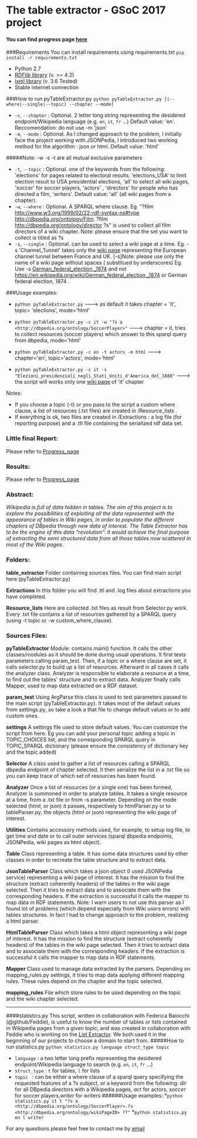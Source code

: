 # The table extractor - GSoC 2017 project 


#### You can find progress page [here](https://github.com/dbpedia/extraction-framework/wiki/GSoC_2016_Progress_Simone "Progress")

###Requirements
You can install requirements using requirements.txt `pip install -r requirements.txt`
* Python 2.7
* [RDFlib library](http://rdflib.readthedocs.io/en/stable/gettingstarted.html "RDFlib homepage") (v. >= 4.2)
* [lxml library](http://lxml.de/lxmlhtml.html "lxml homepage") (v. 3.6 Tested)
* Stable internet connection

###How to run pyTableExtractor.py
`python pyTableExtractor.py [(--where|--single|--topic) --chapter --mode]`

* `-c`, `--chapter` : Optional. 2 letter long string representing the desidered endpoint/Wikipedia language (e.g. `en`, `it`, `fr` ...) Default value: 'en'. Reccomendation: do not use  -m 'json'  
* `-m`, `--mode` : Optional. As I changed approach to the problem, I initially face the project working with JSONPedia, I introduced two working method for the algorithm : json or html. Default value: 'html'

#####Note: -w -s -t are all mutual exclusive parameters  

* `-t`, `--topic` : Optional. one of the keywords from the following: 'elections' for pages related to electoral results, 'elections_USA' to limit election result to USA presidential elections, 'all' to select all wiki pages, 'soccer' for soccer players, 'actors' , 'directors' for people who has directed a film, 'writers'. Default value: 'all' (all wiki pages from a chapter).
* `-w`, `--where` : Optional. A SPARQL where clause. Eg. "?film <http://www.w3.org/1999/02/22-rdf-syntax-ns#type> <http://dbpedia.org/ontology/Film>.  ?film <http://dbpedia.org/ontology/director> ?s" is used to collect all film directors of a wiki chapter. Note: please ensure that the set you want to collect is titled as ?s
* `-s`, `--single` : Optional. can be used to select a wiki page at a time. Eg. -s 'Channel_Tunnel' takes only the [wiki page](https://en.wikipedia.org/wiki/Channel_Tunnel "Channel Tunnel wiki page") representing the European channel tunnel between France and UK. [-s]Note: please use only the name of a wiki page without spaces ( substitued by underscores) Eg. Use -s [German_federal_election,_1874](https://en.wikipedia.org/wiki/German_federal_election,_1874 "German federal 1874 election") and not https://en.wikipedia.org/wiki/German_federal_election,_1874 or German federal election, 1874 .

###Usage examples: 
* `python pyTableExtractor.py` ---> as default it takes chapter = 'it', topic= 'elections', mode='html'

* `python pyTableExtractor.py -c it -w "?s a <http://dbpedia.org/ontology/SoccerPlayer>"` ---> chapter = it, tries to collect resources (soccer players) which answer to this sparql query from dbpedia, mode='html'

* `python pyTableExtractor.py -c en -t actors -m html` ---> chapter='en', topic='actors', mode='html'

* `python pyTableExtractor.py -c it -s "Elezioni_presidenziali_negli_Stati_Uniti_d'America_del_1888"` ---> the script will works only one [wiki page](https://it.wikipedia.org/wiki/Elezioni_presidenziali_negli_Stati_Uniti_d%27America_del_1888 "USA 1888 presidential election, it chapter") of 'it' chapter 

Notes:
* If you choose a topic (-t) or you pass to the script a custom where clause, a list of resources (.txt files) are created in /Resource_lists . 
* If everything is ok, two files are created in /Extractions : a log file (for reporting purpose) and a .ttl file containing the serialized rdf data set.

### Little final Report:
Please refer to [Progress_page](https://github.com/dbpedia/extraction-framework/wiki/GSoC_2016_Progress_Simone)

### Results:
Please refer to [Progress_page](https://github.com/dbpedia/extraction-framework/wiki/GSoC_2016_Progress_Simone)

### Abstract:
 _Wikipedia is full of data hidden in tables. The aim of this project is to explore the possibilities of exploiting all the data represented with the appearance of tables in Wiki pages, in order to populate the different chapters of DBpedia through new data of interest. The Table Extractor has to be the engine of this data “revolution”: it would achieve the final purpose of extracting the semi structured data from all those tables now scattered in most of the Wiki pages._

### Folders:
**table_extractor** Folder containing sources files. You can find main script here (pyTableExtractor.py)

**Extractions** In this folder you will find .ttl and .log files about extractions you have completed.

**Resource_lists** Here are collected .txt files as result from Selector.py work. Every .txt file contains a list of resources gathered by a SPARQL query (using -t topic or -w custom_where_clause). 

### Sources Files:

**pyTableExtractor** Module: contains main() function. It calls the other classes/modules as it should be done during usual operations. It first tests parameters calling param_test. Then, if a topic or a where clause are set, it calls selector.py to build up a list of resources. Afterward in all cases it calls the analyzer class. Analyzer is responsible to elaborate a resource at a time, to find out the tables' structure and to extract data. Analyzer finally calls Mapper, used to map data extracted on a RDF dataset. 
 
**param_test** Using ArgParse this class is used to test parameters passed to the main script (pyTableExtractor.py). It takes most of the default values from settings.py, so take a look a that file to change default values or to add custom ones.

**settings** A settings file used to store default values. You can customize the script from here. Eg you can add your personal topic adding a topic in TOPIC_CHOICES list, and the corresponding SPARQL query in TOPIC_SPARQL dictionary (please ensure the consistency of dictionary key and the topic added)

**Selector** A class used to gather a list of resources calling a SPARQL dbpedia endpoint of chapter selected. It then serialize the list in a .txt file so you can keep trace of which set of resources has been found.   

**Analyzer** Once a list of resources (or a single one) has been formed, Analyzer is summoned in order to analyze tables. It takes a single resource at a time, from a .txt file or from -s parameter. Depending on the mode selected (html, or json) it passes, respectively to htmlParser.py or to tableParser.py, the objects (html or json) representing the wiki page of interest.
 
**Utilities** Contains accessory methods used, for example, to setup log file, to get time and date or to call outer services (sparql dbpedia endpoints, JSONPedia, wiki pages as html object).

**Table** Class representing a table. It has some data structures used by other classes in order to recreate the table structure and to extract data.

**JsonTableParser** Class which takes a json object (I used JSONPedia service) representing a wiki page of interest. It has the mission to find the structure (extract coherently headers) of the tables in the wiki page selected. Then it tries to extract data and to associate them with the corresponding headers. If the extraction is successful it calls the mapper to map data in RDF statements. Note: I warn users to not use this parser as I found lot of problems (which depend especially from Wiki users errors) with tables structures. In fact I had to change approach to the problem, realizing a html parser.

**HtmlTableParser** Class which takes a html object representing a wiki page of interest. It has the mission to find the structure (extract coherently headers) of the tables in the wiki page selected. Then it tries to extract data and to associate them with the corresponding headers. If the extraction is successful it calls the mapper to map data in RDF statements.

**Mapper** Class used to manage data extracted by the parsers. Depending on mapping_rules.py settings, it tries to map data applying different mapping rules. These rules depend on the chapter and the topic selected. 

**mapping_rules** File which store rules to be used depending on the topic and the wiki chapter selected.


---

####statistics.py
This script, written in collaboration with Federica Baiocchi (@github/Feddie), is useful to know the number of tables or lists contained in Wikipedia pages from a given topic, and was created in collaboration with Feddie who is working on the [List Extractor](https://github.com/dbpedia/list-extractor). We both used it in the beginning of our projects to choose a domain to start from.
#####How to run statistics.py
`python statistics.py language struct_type topic`
* `language` : a two letter long prefix representing the desidered endpoint/Wikipedia language to search (e.g. `en`, `it`, `fr` ...)
* `struct_type` : `t` for tables, `l` for lists
* `topic ` : can be either a where clause of a sparql query specifying the requested features of a ?s subject, or a keyword from the following: _dir_ for all DBpedia directors with a Wikipedia pages,  _act_ for actors, _soccer_ for soccer players,_writer_ for writers
######Usage examples: 
*`python statistics.py it t "?s a <http://dbpedia.org/ontology/SoccerPlayer>.?s <http://dbpedia.org/ontology/wikiPageID> ?f"`
*`python statistics.py en l writer`


For any questions please feel free to contact me by [email](papalini.simone.an@gmail.com "author email")
